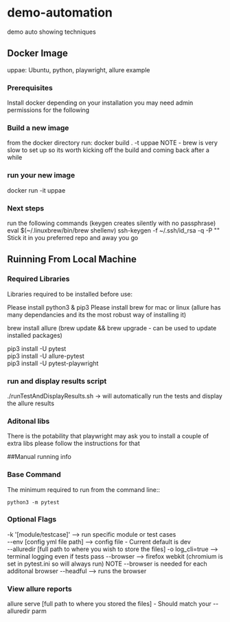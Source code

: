 # demo-automation

demo auto showing techniques


## Docker Image
uppae: Ubuntu, python, playwright, allure example

### Prerequisites
Install docker
depending on your installation you may need admin permissions for the following

### Build a new image
from the docker directory run:
docker build . -t uppae
NOTE - brew is very slow to set up so its worth kicking off the build and coming back after a while

### run your new image
docker run -it uppae

### Next steps
run the following commands (keygen creates silently with no passphrase)
eval $(~/.linuxbrew/bin/brew shellenv)
ssh-keygen -f ~/.ssh/id_rsa -q -P ""
Stick it in you preferred repo and away you go

## Ruinning From Local Machine

### Required Libraries 

Libraries required to be installed before use:

Please install python3 & pip3
Please install brew for mac or linux (allure has many dependancies and its the most robust way of installing it)

brew install allure  (brew update && brew upgrade - can be used to update installed packages)
 
pip3 install -U pytest  
pip3 install -U allure-pytest  
pip3 install -U pytest-playwright

### run and display results script

./runTestAndDisplayResults.sh -> will automatically run the tests and display the allure results

### Aditonal libs
There is the potability that playwright may ask you to install a couple of extra libs please follow the instructions for that

##Manual running info

### Base Command
The minimum required to run from the command line::

`python3 -m pytest`

### Optional Flags

-k '[module/testcase]' --> run specific module or test cases  
--env [config yml file path] --> config file - Current default is dev  
--alluredir [full path to where you wish to store the files]
-o log_cli=true --> terminal logging even if tests pass
--browser --> firefox webkit (chromium is set in pytest.ini so will always run) NOTE --browser is needed for each additonal browser
--headful --> runs the browser

### View allure reports
allure serve [full path to where you stored the files] - Should match your --alluredir parm
